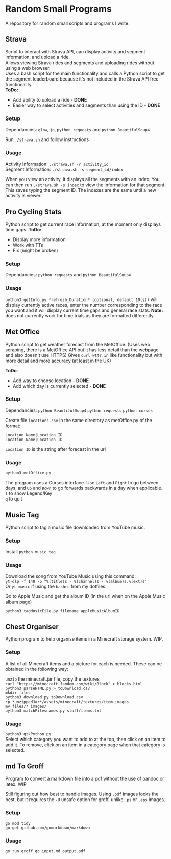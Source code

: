 # Random Small Programs

A repository for random small scripts and programs I write. 

## Strava

Script to interact with Strava API, can display activity and segment information, and upload a ride.  
Allows viewing Strava rides and segments and uploading rides without using a web browser.  
Uses a bash script for the main functionality and calls a Python script to get the segment leaderboard because it's not included in the Strava API free functionality.  
**ToDo:** 
* Add ability to upload a ride - **DONE**
* Easier way to select activities and segments than using the ID - **DONE**

### Setup

Dependancies: `glow`, `jq`, `python requests` and `python BeautifulSoup4`  

Run `./strava.sh` and follow instructions 

### Usage 

Activity Information: `./strava.sh -r activity_id`  
Segment Information: `./strava.sh -s segment_id/index`

When you view an activity, it displays all the segments with an index. You can then run `./strava.sh -s index` to view the information for that segment. This saves typing the segment ID. The indexes are the same until a new activity is viewer. 

## Pro Cycling Stats

Python script to get current race information, at the moment only displays time gaps. 
**ToDo:**
* Display more information
* Work with TTs
* Fix (might be broken)

### Setup

Dependancies: `python requests` and `python BeautifulSoup4`

### Usage

`python3 getInfo.py *refresh_Duration* (optional, default 10(s))` will display currently active races, enter the number corresponding to the race you want and it will display current time gaps and general race stats. **Note:** does not currently work for time trials as they are formatted differently. 

## Met Office 

Python script to get weather forecast from the MetOffice. (Uses web scraping, there is a MetOffice API but it has less detail than the webpage and also doesn't use HTTPS)
Gives `curl wttr.in` like functionality but with more detail and more accuracy (at least in the UK) 

**ToDo**: 
* Add way to choose location - **DONE** 
* Add which day is currently selected - **DONE** 

### Setup 

Dependancies: `python BeautifulSoup4` `python requests` `python curses`

Create file `locations.csv` in the same directory as metOffice.py of the format:
```
Location Name|Location ID
Location Name|Location ID
```

`Location ID` is the string after forecast in the url

### Usage 

`python3 metOffice.py`

The program uses a Curses interface. Use `Left` and `Right` to go between days, and `Up` and `Down` to go forwards backwards in a day when applicable.  
`l` to show Legend/Key  
`q` to quit

## Music Tag 

Python script to tag a music file downloaded from YouTube music. 

### Setup 

Install `python music_tag`

### Usage 

Download the song from YouTube Music using this command:  
`yt-dlp -f 140 -o "%(title)s - %(channel)s - %(album)s.%(ext)s"`  
Or `yt-music` if using the `bashrc` from my dotfiles. 

Go to Apple Music and get the album ID (in the url when on the Apple Music album page)

`python3 tagMusicFile.py filename appleMusicAlbumID`

## Chest Organiser 

Python program to help organise items in a Minecraft storage system. WIP. 

### Setup 

A list of all Minecraft items and a picture for each is needed. These can be obtained in the following way:

`unzip` the minecraft.jar file, copy the textures  
`curl "https://minecraft.fandom.com/wiki/Block" > blocks.html`  
`python3 parseHTML.py > toDownload.csv`  
`mkdir files`  
`python3 download.py toDownload.csv`  
`cp *unzippedJar*/assets/minecraft/textures/item images`  
`mv files/* images/`  
`python3 matchFilesnames.py stuff/items.txt`  

### Usage 

`python3 gtkPython.py`  
Select which category you want to add to at the top, then click on an item to add it. To remove, click on an item in a category page when that category is selected. 

## md To Groff 

Program to convert a markdown file into a pdf without the use of pandoc or latex. WIP 

Still figuring out how best to handle images. Using `.pdf` images looks the best, but it requires the `-U` unsafe option for groff, unlike `.ps` or `.eps` images. 

### Setup 

`go mod tidy`  
`go get github.com/gomarkdown/markdown`

### Usage 

`go run groff.go input.md output.pdf`
